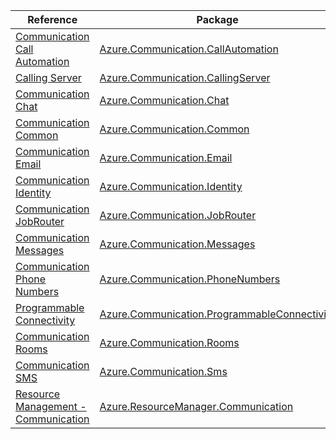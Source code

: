 | Reference | Package | Source |
|---|---|---|
|[Communication Call Automation](communication.callautomation-readme.md)|[Azure.Communication.CallAutomation](https://www.nuget.org/packages/Azure.Communication.CallAutomation)|[GitHub](https://github.com/Azure/azure-sdk-for-net/blob/main/sdk/communication/Azure.Communication.CallAutomation)|
|[Calling Server](communication.callingserver-readme.md)|[Azure.Communication.CallingServer](https://www.nuget.org/packages/Azure.Communication.CallingServer)|[GitHub](https://github.com/Azure/azure-sdk-for-net/blob/main/sdk/communication/Azure.Communication.CallingServer)|
|[Communication Chat](communication.chat-readme.md)|[Azure.Communication.Chat](https://www.nuget.org/packages/Azure.Communication.Chat)|[GitHub](https://github.com/Azure/azure-sdk-for-net/blob/main/sdk/communication/Azure.Communication.Chat)|
|[Communication Common](communication.common-readme.md)|[Azure.Communication.Common](https://www.nuget.org/packages/Azure.Communication.Common)|[GitHub](https://github.com/Azure/azure-sdk-for-net/blob/main/sdk/communication/Azure.Communication.Common)|
|[Communication Email](communication.email-readme.md)|[Azure.Communication.Email](https://www.nuget.org/packages/Azure.Communication.Email)|[GitHub](https://github.com/Azure/azure-sdk-for-net/blob/main/sdk/communication/Azure.Communication.Email)|
|[Communication Identity](communication.identity-readme.md)|[Azure.Communication.Identity](https://www.nuget.org/packages/Azure.Communication.Identity)|[GitHub](https://github.com/Azure/azure-sdk-for-net/blob/main/sdk/communication/Azure.Communication.Identity)|
|[Communication JobRouter](communication.jobrouter-readme.md)|[Azure.Communication.JobRouter](https://www.nuget.org/packages/Azure.Communication.JobRouter)|[GitHub](https://github.com/Azure/azure-sdk-for-net/blob/main/sdk/communication/Azure.Communication.JobRouter)|
|[Communication Messages](communication.messages-readme.md)|[Azure.Communication.Messages](https://www.nuget.org/packages/Azure.Communication.Messages)|[GitHub](https://github.com/Azure/azure-sdk-for-net/blob/main/sdk/communication/Azure.Communication.Messages)|
|[Communication Phone Numbers](communication.phonenumbers-readme.md)|[Azure.Communication.PhoneNumbers](https://www.nuget.org/packages/Azure.Communication.PhoneNumbers)|[GitHub](https://github.com/Azure/azure-sdk-for-net/blob/main/sdk/communication/Azure.Communication.PhoneNumbers)|
|[Programmable Connectivity](communication.programmableconnectivity-readme.md)|[Azure.Communication.ProgrammableConnectivity](https://www.nuget.org/packages/Azure.Communication.ProgrammableConnectivity)|[GitHub](https://github.com/Azure/azure-sdk-for-net/blob/main/sdk/communication/Azure.Communication.ProgrammableConnectivity)|
|[Communication Rooms](communication.rooms-readme.md)|[Azure.Communication.Rooms](https://www.nuget.org/packages/Azure.Communication.Rooms)|[GitHub](https://github.com/Azure/azure-sdk-for-net/blob/main/sdk/communication/Azure.Communication.Rooms)|
|[Communication SMS](communication.sms-readme.md)|[Azure.Communication.Sms](https://www.nuget.org/packages/Azure.Communication.Sms)|[GitHub](https://github.com/Azure/azure-sdk-for-net/blob/main/)|
|[Resource Management - Communication](resourcemanager.communication-readme.md)|[Azure.ResourceManager.Communication](https://www.nuget.org/packages/Azure.ResourceManager.Communication)|[GitHub](https://github.com/Azure/azure-sdk-for-net/blob/main/sdk/communication/Azure.ResourceManager.Communication)|
